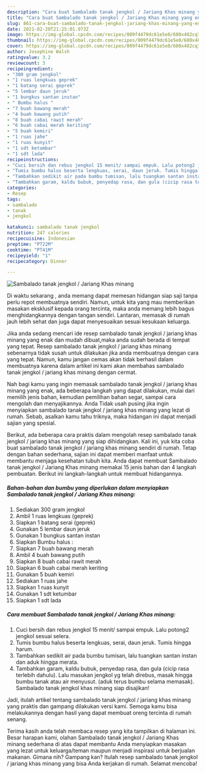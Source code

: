 ```yaml
---
description: "Cara buat Sambalado tanak jengkol / Jariang Khas minang yang enak dan Mudah Dibuat"
title: "Cara buat Sambalado tanak jengkol / Jariang Khas minang yang enak dan Mudah Dibuat"
slug: 861-cara-buat-sambalado-tanak-jengkol-jariang-khas-minang-yang-enak-dan-mudah-dibuat
date: 2021-02-20T21:25:01.973Z
image: https://img-global.cpcdn.com/recipes/009f4479dc61e5e0/680x482cq70/sambalado-tanak-jengkol-jariang-khas-minang-foto-resep-utama.jpg
thumbnail: https://img-global.cpcdn.com/recipes/009f4479dc61e5e0/680x482cq70/sambalado-tanak-jengkol-jariang-khas-minang-foto-resep-utama.jpg
cover: https://img-global.cpcdn.com/recipes/009f4479dc61e5e0/680x482cq70/sambalado-tanak-jengkol-jariang-khas-minang-foto-resep-utama.jpg
author: Josephine Walsh
ratingvalue: 3.2
reviewcount: 3
recipeingredient:
- "300 gram jengkol"
- "1 ruas lengkuas geprek"
- "1 batang serai geprek"
- "5 lembar daun jeruk"
- "1 bungkus santan instan"
- " Bumbu halus "
- "7 buah bawang merah"
- "4 buah bawang putih"
- "8 buah cabai rawit merah"
- "6 buah cabai merah keriting"
- "5 buah kemiri"
- "1 ruas jahe"
- "1 ruas kunyit"
- "1 sdt ketumbar"
- "1 sdt lada"
recipeinstructions:
- "Cuci bersih dan rebus jengkol 15 menit/ sampai empuk. Lalu potong2 jengkol sesuai selera."
- "Tumis bumbu halus beserta lengkuas, serai, daun jeruk. Tumis hingga harum."
- "Tambahkan sedikit air pada bumbu tumisan, lalu tuangkan santan instan dan aduk hingga merata."
- "Tambahkan garam, kaldu bubuk, penyedap rasa, dan gula (cicip rasa terlebih dahulu). Lalu masukan jengkol yg telah direbus, masak hingga bumbu tanak atau air menyusut. (aduk terus bumbu selama memasak). Sambalado tanak jengkol khas minang siap disajikan!"
categories:
- Resep
tags:
- sambalado
- tanak
- jengkol

katakunci: sambalado tanak jengkol 
nutrition: 247 calories
recipecuisine: Indonesian
preptime: "PT22M"
cooktime: "PT41M"
recipeyield: "1"
recipecategory: Dinner

---
```



![Sambalado tanak jengkol / Jariang Khas minang](https://img-global.cpcdn.com/recipes/009f4479dc61e5e0/680x482cq70/sambalado-tanak-jengkol-jariang-khas-minang-foto-resep-utama.jpg)

Di waktu  sekarang , anda memang dapat memesan hidangan siap saji tanpa perlu repot membuatnya sendiri. Namun, untuk kita yang mau memberikan masakan eksklusif kepada orang tercinta, maka anda memang lebih bagus menghidangkannya dengan tangan sendiri. Lantaran, memasak di rumah jauh lebih sehat dan juga dapat menyesuaikan sesuai kesukaan keluarga.

Jika anda sedang mencari ide resep sambalado tanak jengkol / jariang khas minang yang enak dan mudah dibuat,maka anda sudah berada di tempat yang tepat. Resep sambalado tanak jengkol / jariang khas minang  sebenarnya tidak susah untuk dilakukan jika anda membuatnya dengan cara yang tepat. Namun, kamu jangan cemas akan tidak berhasil dalam membuatnya 
karena dalam artikel ini kami akan membahas sambalado tanak jengkol / jariang khas minang dengan cermat.  



Nah bagi kamu yang ingin memasak sambalado tanak jengkol / jariang khas minang yang enak, ada beberapa langkah yang dapat dilakukan, mulai dari memilih jenis bahan, kemudian pemilihan bahan segar, sampai cara mengolah dan menyajikannya. Anda Tidak usah pusing jika ingin menyiapkan sambalado tanak jengkol / jariang khas minang yang lezat di rumah. Sebab, asalkan kamu  tahu triknya, maka hidangan ini dapat menjadi sajian yang spesial.

Berikut, ada beberapa cara praktis  dalam mengolah resep sambalado tanak jengkol / jariang khas minang yang siap dihidangkan. Kali ini, yuk kita coba buat sambalado tanak jengkol / jariang khas minang sendiri di rumah. Tetap dengan bahan sederhana, sajian ini dapat memberi manfaat untuk membantu menjaga kesehatan tubuh kita. Anda dapat membuat Sambalado tanak jengkol / Jariang Khas minang memakai 15 jenis bahan dan 4 langkah pembuatan. Berikut ini langkah-langkah untuk membuat hidangannya.

<!--inarticleads1-->

##### Bahan-bahan dan bumbu yang diperlukan dalam menyiapkan Sambalado tanak jengkol / Jariang Khas minang:

1. Sediakan 300 gram jengkol
1. Ambil 1 ruas lengkuas (geprek)
1. Siapkan 1 batang serai (geprek)
1. Gunakan 5 lembar daun jeruk
1. Gunakan 1 bungkus santan instan
1. Siapkan  Bumbu halus :
1. Siapkan 7 buah bawang merah
1. Ambil 4 buah bawang putih
1. Siapkan 8 buah cabai rawit merah
1. Siapkan 6 buah cabai merah keriting
1. Gunakan 5 buah kemiri
1. Sediakan 1 ruas jahe
1. Siapkan 1 ruas kunyit
1. Gunakan 1 sdt ketumbar
1. Siapkan 1 sdt lada




<!--inarticleads2-->

##### Cara membuat Sambalado tanak jengkol / Jariang Khas minang:

1. Cuci bersih dan rebus jengkol 15 menit/ sampai empuk. Lalu potong2 jengkol sesuai selera.
1. Tumis bumbu halus beserta lengkuas, serai, daun jeruk. Tumis hingga harum.
1. Tambahkan sedikit air pada bumbu tumisan, lalu tuangkan santan instan dan aduk hingga merata.
1. Tambahkan garam, kaldu bubuk, penyedap rasa, dan gula (cicip rasa terlebih dahulu). Lalu masukan jengkol yg telah direbus, masak hingga bumbu tanak atau air menyusut. (aduk terus bumbu selama memasak). Sambalado tanak jengkol khas minang siap disajikan!




Jadi, itulah artikel tentang  sambalado tanak jengkol / jariang khas minang  yang praktis dan gampang dilakukan versi kami. Semoga kamu bisa melakukannya dengan hasil yang dapat membuat oreng tercinta di rumah senang. 

Terima kasih anda telah membaca resep yang kita tampilkan di halaman ini. Besar harapan kami, olahan  Sambalado tanak jengkol / Jariang Khas minang sederhana di atas dapat membantu Anda menyiapkan masakan yang lezat untuk keluarga/teman maupun menjadi inspirasi untuk berjualan makanan. Gimana nih? Gampang kan? Itulah resep sambalado tanak jengkol / jariang khas minang yang bisa Anda kerjakan di rumah. Selamat mencoba!

